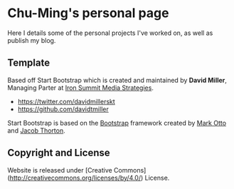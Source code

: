 # Chu-Ming's personal page

Here I details some of the personal projects I've worked on, as well as publish my blog.

## Template

Based off Start Bootstrap which is created and maintained by **David Miller**, Managing Parter at [Iron Summit Media Strategies](http://www.ironsummitmedia.com/).

* https://twitter.com/davidmillerskt
* https://github.com/davidtmiller

Start Bootstrap is based on the [Bootstrap](http://getbootstrap.com/) framework created by [Mark Otto](https://twitter.com/mdo) and [Jacob Thorton](https://twitter.com/fat).

## Copyright and License

Website is released under [Creative Commons] (http://creativecommons.org/licenses/by/4.0/) License.